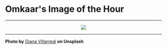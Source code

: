 # Omkaar's Image of the Hour

---

<div align="center">

<a href="https://unsplash.com/photos/a-woman-with-red-hair-looks-directly-into-the-camera-HidnqIKfw-Q">
  <img src="https://images.unsplash.com/photo-1747069334505-cf6815248cfe?crop=entropy&cs=tinysrgb&fit=max&fm=jpg&ixid=M3w3NjA2Nzh8MHwxfHJhbmRvbXx8fHx8fHx8fDE3NDk4MjMyMDB8&ixlib=rb-4.1.0&q=80&w=1080" style="max-width:100%; height:auto;">
</a>



</div>

---

**Photo by** [Diana Villarreal](https://unsplash.com/@dianaesvide) **on Unsplash**
